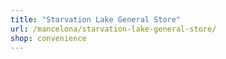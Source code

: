 ```yaml
---
title: "Starvation Lake General Store"
url: /mancelona/starvation-lake-general-store/
shop: convenience
---
```

